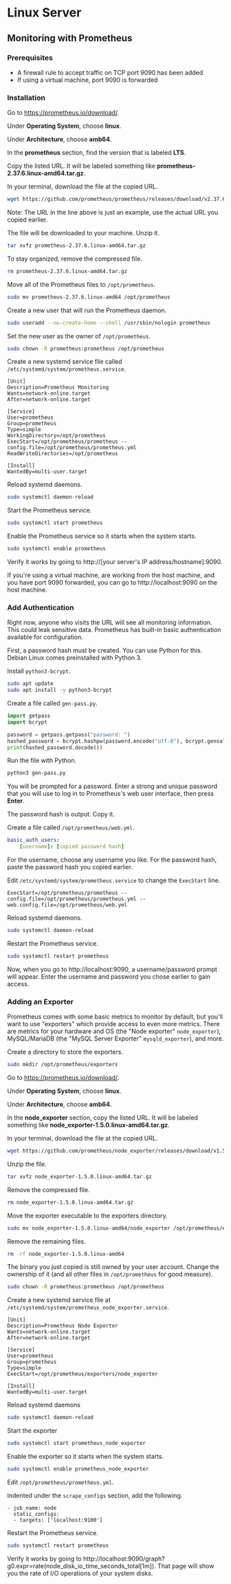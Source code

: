 # Linux Server

## Monitoring with Prometheus

### Prerequisites

- A firewall rule to accept traffic on TCP port 9090 has been added
- If using a virtual machine, port 9090 is forwarded

### Installation

Go to https://prometheus.io/download/.

Under **Operating System**, choose **linux**.

Under **Architecture**, choose **amb64**.

In the **prometheus** section, find the version that is labeled **LTS**.

Copy the listed URL. It will be labeled something like
**prometheus-2.37.6.linux-amd64.tar.gz**.

In your terminal, download the file at the copied URL.

```sh
wget https://github.com/prometheus/prometheus/releases/download/v2.37.6/prometheus-2.37.6.linux-amd64.tar.gz
```

Note: The URL in the line above is just an example, use the actual URL you
copied earlier.

The file will be downloaded to your machine. Unzip it.

```sh
tar xvfz prometheus-2.37.6.linux-amd64.tar.gz
```

To stay organized, remove the compressed file.

```sh
rm prometheus-2.37.6.linux-amd64.tar.gz
```

Move all of the Prometheus files to `/opt/prometheus`.

```sh
sudo mv prometheus-2.37.6.linux-amd64 /opt/prometheus
```

Create a new user that will run the Prometheus daemon.

```sh
sudo useradd --no-create-home --shell /usr/sbin/nologin prometheus
```

Set the new user as the owner of `/opt/prometheus`.

```sh
sudo chown -R prometheus:prometheus /opt/prometheus
```

Create a new systemd service file called
`/etc/systemd/system/prometheus.service`.

```
[Unit]
Description=Prometheus Monitoring
Wants=network-online.target
After=network-online.target

[Service]
User=prometheus
Group=prometheus
Type=simple
WorkingDirectory=/opt/prometheus
ExecStart=/opt/prometheus/prometheus --config.file=/opt/prometheus/prometheus.yml
ReadWriteDirectories=/opt/prometheus

[Install]
WantedBy=multi-user.target
```

Reload systemd daemons.

```sh
sudo systemctl daemon-reload
```

Start the Prometheus service.

```sh
sudo systemctl start prometheus
```

Enable the Prometheus service so it starts when the system starts.

```sh
sudo systemctl enable prometheus
```

Verify it works by going to http://[your server's IP address/hostname]:9090.

If you're using a virtual machine, are working from the host machine, and you
have port 9090 forwarded, you can go to http://localhost:9090 on the host
machine.

### Add Authentication

Right now, anyone who visits the URL will see all monitoring information. This
could leak sensitive data. Prometheus has built-in basic authentication
available for configuration.

First, a password hash must be created. You can use Python for this. Debian
Linux comes preinstalled with Python 3.

Install `python3-bcrypt`.

```sh
sudo apt update
sudo apt install -y python3-bcrypt
```

Create a file called `gen-pass.py`.

```python
import getpass
import bcrypt

password = getpass.getpass("password: ")
hashed_password = bcrypt.hashpw(password.encode("utf-8"), bcrypt.gensalt())
print(hashed_password.decode())
```

Run the file with Python.

```sh
python3 gen-pass.py
```

You will be prompted for a password. Enter a strong and unique password that you
will use to log in to Prometheus's web user interface, then press **Enter**.

The password hash is output. Copy it.

Create a file called `/opt/prometheus/web.yml`.

```yaml
basic_auth_users:
    [username]: [copied password hash]
```

For the username, choose any username you like. For the password hash, paste the
password hash you copied earlier.

Edit `/etc/systemd/system/prometheus.service` to change the `ExecStart` line.

```
ExecStart=/opt/prometheus/prometheus --config.file=/opt/prometheus/prometheus.yml --web.config.file=/opt/prometheus/web.yml
```

Reload systemd daemons.

```sh
sudo systemctl daemon-reload
```

Restart the Prometheus service.

```sh
sudo systemctl restart prometheus
```

Now, when you go to http://localhost:9090, a username/password prompt will
appear. Enter the username and password you chose earlier to gain access.

### Adding an Exporter

Prometheus comes with some basic metrics to monitor by default, but you'll want
to use "exporters" which provide access to even more metrics. There are metrics
for your hardware and OS (the "Node exporter" `node_exporter`), MySQL/MariaDB
(the "MySQL Server Exporter" `mysqld_exporter`), and more.

Create a directory to store the exporters.

```sh
sudo mkdir /opt/prometheus/exporters
```

Go to https://prometheus.io/download/.

Under **Operating System**, choose **linux**.

Under **Architecture**, choose **amb64**.

In the **node_exporter** section, copy the listed URL. It will be labeled
something like **node_exporter-1.5.0.linux-amd64.tar.gz**.

In your terminal, download the file at the copied URL.

```sh
wget https://github.com/prometheus/node_exporter/releases/download/v1.5.0/node_exporter-1.5.0.linux-amd64.tar.gz
```

Unzip the file.

```sh
tar xvfz node_exporter-1.5.0.linux-amd64.tar.gz
```

Remove the compressed file.

```sh
rm node_exporter-1.5.0.linux-amd64.tar.gz
```

Move the exporter executable to the exporters directory.

```sh
sudo mv node_exporter-1.5.0.linux-amd64/node_exporter /opt/prometheus/exporters
```

Remove the remaining files.

```sh
rm -rf node_exporter-1.5.0.linux-amd64
```

The binary you just copied is still owned by your user account. Change the
ownership of it (and all other files in `/opt/prometheus` for good measure).

```sh
sudo chown -R prometheus:prometheus /opt/prometheus
```

Create a new systemd service file at
`/etc/systemd/system/prometheus_node_exporter.service`.

```
[Unit]
Description=Prometheus Node Exporter
Wants=network-online.target
After=network-online.target

[Service]
User=prometheus
Group=prometheus
Type=simple
ExecStart=/opt/prometheus/exporters/node_exporter

[Install]
WantedBy=multi-user.target
```

Reload systemd daemons

```sh
sudo systemctl daemon-reload
```

Start the exporter

```sh
sudo systemctl start prometheus_node_exporter
```

Enable the exporter so it starts when the system starts.

```sh
sudo systemctl enable prometheus_node_exporter
```

Edit `/opt/prometheus/prometheus.yml`.

Indented under the `scrape_configs` section, add the following.

```
- job_name: node
  static_configs:
  - targets: ['localhost:9100']
```

Restart the Prometheus service.

```sh
sudo systemctl restart prometheus
```

Verify it works by going to
http://localhost:9090/graph?g0.expr=rate(node_disk_io_time_seconds_total[1m]).
That page will show you the rate of I/O operations of your system disks.
